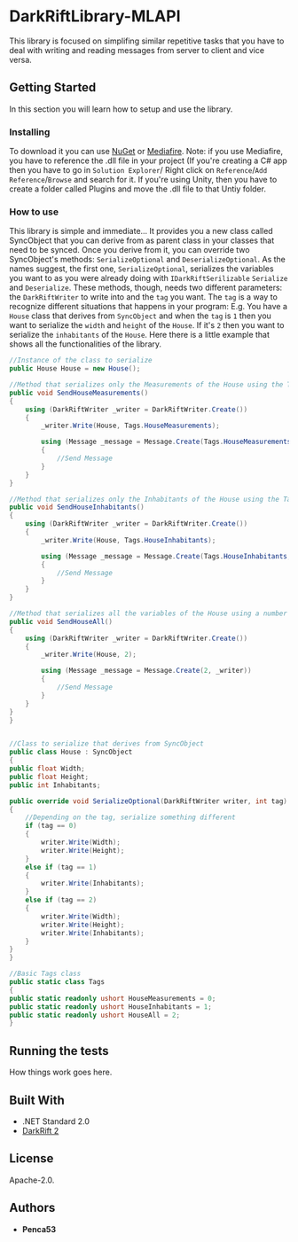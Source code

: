 # DarkRiftLibrary-MLAPI

This library is focused on simplifing similar repetitive tasks that you have to deal with writing and reading messages from server to client and vice versa.

## Getting Started

In this section you will learn how to setup and use the library.

### Installing

To download it you can use [NuGet](https://www.nuget.org/packages/DarkRiftLibrary-MLAPI_Penca53/) or [Mediafire](http://www.mediafire.com/folder/9ch3qbqt30v4s/DarkRiftLibrary-MLAPI). Note: if you use Mediafire, you have to reference the .dll file in your project (If you're creating a C# app then you have to go in `Solution Explorer`/ Right click on `Reference`/`Add Reference`/`Browse` and search for it. If you're using Unity, then you have to create a folder called Plugins and move the .dll file to that Untiy folder.

### How to use

This library is simple and immediate... It provides you a new class called SyncObject that you can derive from as parent class in your classes that need to be synced. Once you derive from it, you can override two SyncObject's methods: `SerializeOptional` and `DeserializeOptional`. As the names suggest, the first one, `SerializeOptional`, serializes the variables you want to as you were already doing with `IDarkRiftSerilizable` `Serialize` and `Deserialize`. These methods, though, needs two different parameters: the `DarkRiftWriter` to write into and the `tag` you want. The `tag` is a way to recognize different situations that happens in your program: E.g. You have a `House` class that derives from `SyncObject` and when the `tag` is `1` then you want to serialize the `width` and `height` of the `House`. If it's `2` then you want to serialize the `inhabitants` of the `House`. Here there is a little example that shows all the functionalities of the library.

```cs
//Instance of the class to serialize
public House House = new House();

//Method that serializes only the Measurements of the House using the Tag class as tag
public void SendHouseMeasurements()
{
    using (DarkRiftWriter _writer = DarkRiftWriter.Create())
    {
        _writer.Write(House, Tags.HouseMeasurements);

        using (Message _message = Message.Create(Tags.HouseMeasurements, _writer))
        {
            //Send Message
        }
    }
}

//Method that serializes only the Inhabitants of the House using the Tag class as tag
public void SendHouseInhabitants()
{
    using (DarkRiftWriter _writer = DarkRiftWriter.Create())
    {
        _writer.Write(House, Tags.HouseInhabitants);

        using (Message _message = Message.Create(Tags.HouseInhabitants, _writer))
        {
            //Send Message
        }
    }
}

//Method that serializes all the variables of the House using a number as tag
public void SendHouseAll()
{
    using (DarkRiftWriter _writer = DarkRiftWriter.Create())
    {
        _writer.Write(House, 2);

        using (Message _message = Message.Create(2, _writer))
        {
            //Send Message
        }
    }
}
}


//Class to serialize that derives from SyncObject
public class House : SyncObject
{
public float Width;
public float Height;
public int Inhabitants;

public override void SerializeOptional(DarkRiftWriter writer, int tag)
{
    //Depending on the tag, serialize something different
    if (tag == 0)
    {
        writer.Write(Width);
        writer.Write(Height);
    }
    else if (tag == 1)
    {
        writer.Write(Inhabitants);
    }
    else if (tag == 2)
    {
        writer.Write(Width);
        writer.Write(Height);
        writer.Write(Inhabitants);
    }
}
}

//Basic Tags class
public static class Tags
{
public static readonly ushort HouseMeasurements = 0;
public static readonly ushort HouseInhabitants = 1;
public static readonly ushort HouseAll = 2;
}
```

## Running the tests

How things work goes here.

## Built With

- .NET Standard 2.0
- [DarkRift 2](https://darkriftnetworking.com/DarkRift2)

## License

Apache-2.0.

## Authors

- **Penca53**

